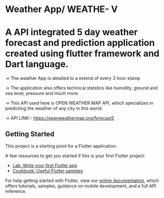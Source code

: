 # Weather App/ WEATHE- V

#  A API integrated 5 day weather forecast and prediction application created using flutter framework and Dart language. 

-> The weather App is detailed to a extend of every 3 hour stamp

-> The application also offers technical statstics like humidity, ground and sea level, pressure and much more.

-> This API used here is OPEN WEATHER MAP API, which specializes in predicting the weather of any city in this world.

-> API LINK:- https://openweathermap.org/forecast5

 

## Getting Started

This project is a starting point for a Flutter application.

A few resources to get you started if this is your first Flutter project:

- [Lab: Write your first Flutter app](https://flutter.dev/docs/get-started/codelab)
- [Cookbook: Useful Flutter samples](https://flutter.dev/docs/cookbook)

For help getting started with Flutter, view our
[online documentation](https://flutter.dev/docs), which offers tutorials,
samples, guidance on mobile development, and a full API reference.
